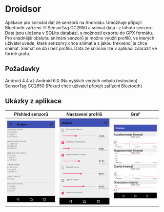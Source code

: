 # Droidsor
Aplikace pro snímání dat ze senzorů na Androidu. Umožňuje připojit Bluetooth zařízení TI SensorTag CC2650 a snímat data i z tohoto senzoru. Data jsou uložena v SQLite databázi, s možností exportu do GPX formátu. Pro snadnější obsluhu snímání senzorů je možno využít profilů, ve kterých uživatel uvede, které senzonry chce snímat a s jakou frekvencí je chce snímat. Snímat se dá i bez profilu. Data ze snímaní lze v aplikaci zobrazit ve formě grafu.
## Požadavky
Android 4.4 až Android 6.0 (Na vyšších verzích nebylo testováno)  
SensorTag CC2650 (Pokud chce uživatel připojit zařízení Bluetooth)  

## Ukázky z aplikace

Přehled senzorů |  Nastavení profilů | Graf 
:-------------------------:|:-------------------------:|:-------------------------:
 ![sensor_overview](readme-pics/sensorData.png)   |  ![profile_setting](readme-pics/profile.png) |  ![graph](readme-pics/graph.png) 